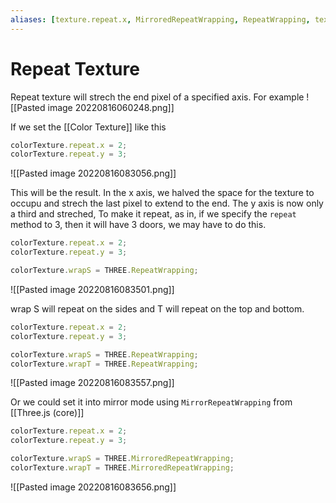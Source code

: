```yaml
---
aliases: [texture.repeat.x, MirroredRepeatWrapping, RepeatWrapping, texture.wrapS, texture.wrapT, texture.repeat.y]
---
```

# Repeat Texture
Repeat texture will strech the end pixel of a specified axis. For example
![[Pasted image 20220816060248.png]]

If we set the [[Color Texture]] like this
```js
colorTexture.repeat.x = 2;
colorTexture.repeat.y = 3;
```

![[Pasted image 20220816083056.png]]

This will be the result. In the x axis, we halved the space for the texture to occupu and strech the last pixel to extend to the end. The y axis is now only a third and streched, To make it repeat, as in, if we specify the `repeat` method to 3, then it will have 3 doors, we may have to do this.
```js
colorTexture.repeat.x = 2;
colorTexture.repeat.y = 3;

colorTexture.wrapS = THREE.RepeatWrapping;
```

![[Pasted image 20220816083501.png]]

wrap S will repeat on the sides and T will repeat on the top and bottom. 
```js
colorTexture.repeat.x = 2;
colorTexture.repeat.y = 3;

colorTexture.wrapS = THREE.RepeatWrapping;
colorTexture.wrapT = THREE.RepeatWrapping;
```
![[Pasted image 20220816083557.png]]

Or we could set it into mirror mode using `MirrorRepeatWrapping` from [[Three.js (core)]]
```js
colorTexture.repeat.x = 2;
colorTexture.repeat.y = 3;

colorTexture.wrapS = THREE.MirroredRepeatWrapping;
colorTexture.wrapT = THREE.MirroredRepeatWrapping;
```

![[Pasted image 20220816083656.png]]